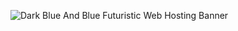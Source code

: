 ![Dark Blue And Blue Futuristic Web Hosting Banner](https://github.com/user-attachments/assets/980fa9ed-cff2-4b06-a141-4f06ed590209)

